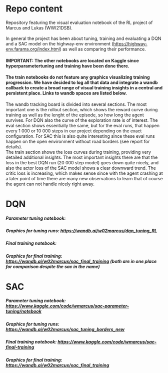 # Repo content
Repository featuring the visual evaluation notebook of the RL project of Marcus and Lukas (WWI21DSB). <br><br>
In general the project has been about tuning, training and evaluating a DQN and a SAC model on the highway-env environment (https://highway-env.farama.org/index.html) as well as comparing their performance.

#### IMPORTANT: The other notebooks are located on Kaggle since hyperparametertuning and training have been done there.

#### The train notebooks do not feature any graphics visualizing training progression. We have decided to log all that data and integrate a wandb callback to create a broad range of visual training insights in a central and persistent place. Links to wandb spaces are listed below.
The wandb tracking board is divided into several sections. The most important one is the rollout section, which shows the reward curve during training as well as the lenght of the episode, so how long the agent survives. For DQN also the curve of the exploration rate is of interest. The eval section shows essentially the same, but for the eval runs, that happen every 1 000 or 10 000 steps in our project depending on the exact configuration. For SAC this is also quite interesting since these eval runs happen on the open environment without road borders (see report for details). <br>
The train section shows the loss curves during training, providing very detailed additional insights. The most important insights there are that the loss in the best DQN run (20 000 step model) goes down quite nicely, and also the actor loss of the SAC model shows a clear downward trend. The critic loss is increasing, which makes sense since with the agent crashing at a later point of time there are many new observations to learn that of course the agent can not handle nicely right away.


# DQN
##### Parameter tuning notebook: 
##### Graphics for tuning runs: https://wandb.ai/w02marcus/dqn_tuning_RL
##### Final training notebook:
##### Graphics for final training: https://wandb.ai/w02marcus/sac_final_training (both are in one place for comparison despite the sac in the name)

# SAC
##### Parameter tuning notebook: https://www.kaggle.com/code/wmarcus/sac-parameter-tuning/notebook
##### Graphics for tuning runs: https://wandb.ai/w02marcus/sac_tuning_borders_new
##### Final training notebook: https://www.kaggle.com/code/wmarcus/sac-final-training
##### Graphics for final training: https://wandb.ai/w02marcus/sac_final_training
